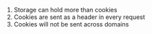 1. Storage can hold more than cookies
2. Cookies are sent as a header in every request
3. Cookies will not be sent across domains
